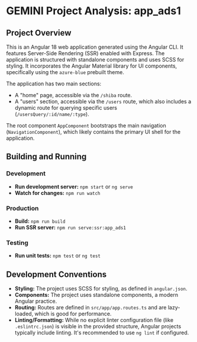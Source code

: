 
# GEMINI Project Analysis: app_ads1

## Project Overview

This is an Angular 18 web application generated using the Angular CLI. It features Server-Side Rendering (SSR) enabled with Express. The application is structured with standalone components and uses SCSS for styling. It incorporates the Angular Material library for UI components, specifically using the `azure-blue` prebuilt theme.

The application has two main sections:
- A "home" page, accessible via the `/shiba` route.
- A "users" section, accessible via the `/users` route, which also includes a dynamic route for querying specific users (`/usersQuery/:id/name/:type`).

The root component `AppComponent` bootstraps the main navigation (`NavigationComponent`), which likely contains the primary UI shell for the application.

## Building and Running

### Development
- **Run development server:** `npm start` or `ng serve`
- **Watch for changes:** `npm run watch`

### Production
- **Build:** `npm run build`
- **Run SSR server:** `npm run serve:ssr:app_ads1`

### Testing
- **Run unit tests:** `npm test` or `ng test`

## Development Conventions

- **Styling:** The project uses SCSS for styling, as defined in `angular.json`.
- **Components:** The project uses standalone components, a modern Angular practice.
- **Routing:** Routes are defined in `src/app/app.routes.ts` and are lazy-loaded, which is good for performance.
- **Linting/Formatting:** While no explicit linter configuration file (like `.eslintrc.json`) is visible in the provided structure, Angular projects typically include linting. It's recommended to use `ng lint` if configured.
